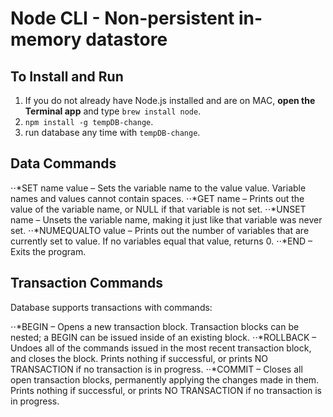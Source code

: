 Node CLI - Non-persistent in-memory datastore
===

To Install and Run
---

1. If you do not already have Node.js installed and are on MAC, **open the Terminal app** and type `brew install node`.
2. `npm install -g tempDB-change`.
3. run database any time with `tempDB-change`.



Data Commands
---

⋅⋅*SET name value – Sets the variable name to the value value. Variable names and values cannot contain spaces.
⋅⋅*GET name – Prints out the value of the variable name, or NULL if that variable is not set.
⋅⋅*UNSET name – Unsets the variable name, making it just like that variable was never set.
⋅⋅*NUMEQUALTO value – Prints out the number of variables that are currently set to value. If no variables equal that value, returns 0.
⋅⋅*END – Exits the program.


Transaction Commands
---

Database supports transactions with commands:

⋅⋅*BEGIN – Opens a new transaction block. Transaction blocks can be nested; a BEGIN can be issued inside of an existing block.
⋅⋅*ROLLBACK – Undoes all of the commands issued in the most recent transaction block, and closes the block. Prints nothing if successful, or prints NO TRANSACTION if no transaction is in progress.
⋅⋅*COMMIT – Closes all open transaction blocks, permanently applying the changes made in them. Prints nothing if successful, or prints NO TRANSACTION if no transaction is in progress.

